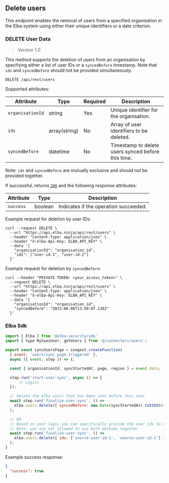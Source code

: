 ## Delete users

This endpoint enables the removal of users from a specified organisation in the Elba system using either their unique identifiers or a date criterion.

### DELETE User Data

> Version 1.0

This method supports the deletion of users from an organisation by specifying either a list of user IDs or a `syncedBefore` timestamp. Note that `ids` and `syncedBefore` should not be provided simultaneously.

```plaintext
DELETE /api/rest/users
```

Supported attributes:

| Attribute                | Type         | Required | Description                                        |
|--------------------------|--------------|----------|----------------------------------------------------|
| `organisationId`         | string       | Yes      | Unique identifier for the organisation.            |
| `ids`                    | array(string)| No       | Array of user identifiers to be deleted.           |
| `syncedBefore`           | datetime     | No       | Timestamp to delete users synced before this time. |

Note: `ids` and `syncedBefore` are mutually exclusive and should not be provided together.

If successful, returns [`200`](rest/index.md#status-codes) and the following response attributes:

| Attribute                | Type     | Description                          |
|--------------------------|----------|--------------------------------------|
| `success`                | boolean  | Indicates if the operation succeeded.|

Example request for deletion by user IDs:

```shell
curl --request DELETE \
  --url "https://api.elba.ninja/api/rest/users" \
  --header "Content-Type: application/json" \
  --header "X-elba-Api-Key: ELBA_API_KEY" \
  --data '{
    "organisationId": "organisation_id",
    "ids": ["user-id-1", "user-id-2"]
  }'
```

Example request for deletion by `syncedBefore`:

```shell
curl --header "PRIVATE-TOKEN: <your_access_token>" \
  --request DELETE \
  --url "https://api.elba.ninja/api/rest/users" \
  --header "Content-Type: application/json" \
  --header "X-elba-Api-Key: ELBA_API_KEY" \
  --data '{
    "organisationId": "organisation_id",
    "syncedBefore": "2023-06-06T13:50:07.138Z"
  }'
```

### Elba Sdk

```javascript
import { Elba } from '@elba-security/sdk'
import { type MySaasUser, getUsers } from '@/connectors/users';

export const syncUsersPage = inngest.createFunction(
  { event: 'users/sync_page.triggered' },
  async ({ event, step }) => {;

  const { organisationId, syncStartedAt, page, region } = event.data;

  step.run('start-user-sync', async () => {
      // Logics
  });

  // delete the elba users that has been sent before this sync
  await step.run('finalize-user-sync', () =>
    elba.users.delete({ syncedBefore: new Date(syncStartedAt).toISOString() })
  );

  // OR
  // Based on your logic you can specifically provide the user ids to delete
  // Note: you are not allowed to use both methods together
  await step.run('finalize-user-sync', () =>
    elba.users.delete({ ids: ['source-user-id-1', 'source-user-id-2'] })
  );
}

```


Example success response:

```json
{
  "success": true
}
```
